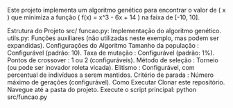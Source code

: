 Este projeto implementa um algoritmo genético para encontrar o valor de ( x ) que minimiza a função ( f(x) = x^3 - 6x + 14 ) na faixa de [-10, 10].

Estrutura do Projeto
src/
funcao.py: Implementação do algoritmo genético.
utils.py: Funções auxiliares (não utilizadas neste exemplo, mas podem ser expandidas).
Configurações do Algoritmo
Tamanho da população : Configurável (padrão: 10).
Taxa de mutação : Configurável (padrão: 1%).
Pontos de crossover : 1 ou 2 (configuráveis).
Método de seleção : Torneio (ou pode ser inovador roleta vicada).
Elitismo : Configurável, com percentual de indivíduos a serem mantidos.
Critério de parada : Número máximo de gerações (configurável).
Como Executar
Clonar este repositório.
Navegue até a pasta do projeto.
Execute o script principal:
python src/funcao.py